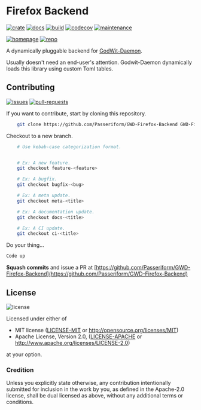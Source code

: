 # Firefox Backend

[![crate](https://img.shields.io/crates/v/gwd-backend-firefox)](https://crates.io/crates/gwd-backend-firefox)
[![docs](https://docs.rs/gwd-backend-firefox/badge.svg)](https://docs.rs/gwd-backend-firefox)
[![build](https://travis-ci.org/Passeriform/GWD-Firefox-Backend.svg?branch=master)](https://travis-ci.org/Passeriform/GWD-Firefox-Backend)
[![codecov](https://codecov.io/gh/Passeriform/GWD-Firefox-Backend/branch/master/graph/badge.svg)](https://codecov.io/gh/Passeriform/GWD-Firefox-Backend)
[![maintenance](https://img.shields.io/badge/Maintained%3F-yes-green.svg)](https://github.com/Passeriform/GWD-Firefox-Backend/graphs/commit-activity)

[![homepage](https://img.shields.io/website-up-down-green-red/http/passeriform.com.svg?label=Passeriform)](http://www.passeriform.com/prod/GodWit/daemon/backends/firefox)
[![repo](https://img.shields.io/badge/github-GodWit--Daemon-blue?logo=github)](https://github.com/Passeriform/GWD-Firefox-Backend)

A dynamically pluggable backend for [GodWit-Daemon](https://github.com/Passeriform/GodWit-Daemon).

Usually doesn't need an end-user's attention. Godwit-Daemon dynamically loads this library using custom Toml tables.

## Contributing
[![issues](https://img.shields.io/github/issues/Passeriform/GWD-Firefox-Backend.svg)](https://gitHub.com/Passeriform/GWD-Firefox-Backend/issues/)
[![pull-requests](https://img.shields.io/github/issues-pr/Passeriform/GWD-Firefox-Backend)](https://github.com/Passeriform/GWD-Firefox-Backend/pulls)

If you want to contribute, start by cloning this repository.
```bash
    git clone https://github.com/Passeriform/GWD-Firefox-Backend GWD-Firefox-Backend
```
Checkout to a new branch.
```bash
    # Use kebab-case categorization format.


    # Ex: A new feature.
    git checkout feature-<feature>

    # Ex: A bugfix.
    git checkout bugfix-<bug>

    # Ex: A meta update.
    git checkout meta-<title>

    # Ex: A documentation update.
    git checkout docs-<title>

    # Ex: A CI update.
    git checkout ci-<title>

```
Do your thing...

```bash
Code up
```
**Squash commits** and issue a PR at
[https://github.com/Passeriform/GWD-Firefox-Backend](https://github.com/Passeriform/GWD-Firefox-Backend)

## License
![license](https://img.shields.io/crates/l/gwd-firefox-backend)

Licensed under either of

 * MIT license ([LICENSE-MIT](LICENSE-MIT) or http://opensource.org/licenses/MIT)
 * Apache License, Version 2.0, ([LICENSE-APACHE](LICENSE-APACHE) or http://www.apache.org/licenses/LICENSE-2.0)

at your option.

### Credition

Unless you explicitly state otherwise, any contribution intentionally submitted
for inclusion in the work by you, as defined in the Apache-2.0 license, shall be dual licensed as above, without any
additional terms or conditions.
